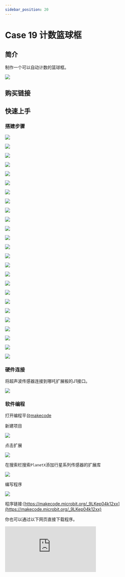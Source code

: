 ```yaml
---
sidebar_position: 20
---
```


# Case 19 计数篮球框

## 简介

制作一个可以自动计数的篮球框。

![](./images/nezha-inventors-kit-v2-case-19-01.png)

## 购买链接



## 快速上手

### 搭建步骤

![](./images/nezha-inventors-kit-v2-step-19-01.png)

![](./images/nezha-inventors-kit-v2-step-19-02.png)

![](./images/nezha-inventors-kit-v2-step-19-03.png)

![](./images/nezha-inventors-kit-v2-step-19-04.png)

![](./images/nezha-inventors-kit-v2-step-19-05.png)

![](./images/nezha-inventors-kit-v2-step-19-06.png)

![](./images/nezha-inventors-kit-v2-step-19-07.png)

![](./images/nezha-inventors-kit-v2-step-19-08.png)

![](./images/nezha-inventors-kit-v2-step-19-09.png)

![](./images/nezha-inventors-kit-v2-step-19-10.png)

![](./images/nezha-inventors-kit-v2-step-19-11.png)

![](./images/nezha-inventors-kit-v2-step-19-12.png)

![](./images/nezha-inventors-kit-v2-step-19-13.png)

![](./images/nezha-inventors-kit-v2-step-19-14.png)

![](./images/nezha-inventors-kit-v2-step-19-15.png)

![](./images/nezha-inventors-kit-v2-step-19-16.png)

![](./images/nezha-inventors-kit-v2-step-19-17.png)

![](./images/nezha-inventors-kit-v2-step-19-18.png)

![](./images/nezha-inventors-kit-v2-step-19-19.png)

![](./images/nezha-inventors-kit-v2-step-19-20.png)

![](./images/nezha-inventors-kit-v2-step-19-21.png)

![](./images/nezha-inventors-kit-v2-step-19-22.png)

![](./images/nezha-inventors-kit-v2-step-19-23.png)

![](./images/nezha-inventors-kit-v2-step-19-24.png)

![](./images/nezha-inventors-kit-v2-step-19-25.png)

### 硬件连接

将超声波传感器连接到哪吒扩展板的J1接口。

![](./images/nezha-inventors-kit-v2-case-19-02.png)

### 软件编程

打开编程平台[makecode](https://makecode.microbit.org/#)

新建项目

![](./images/nezha-inventors-kit-v2-case-19-03.png)

点击扩展

![](./images/nezha-inventors-kit-v2-case-19-04.png)

在搜索栏搜索`PlanetX`添加行星系列传感器的扩展库

![](./images/nezha-inventors-kit-v2-case-19-05.png)

编写程序

![](./images/nezha-inventors-kit-v2-case-19-07.png)

程序链接:[https://makecode.microbit.org/_9LKep04k12xx](https://makecode.microbit.org/_9LKep04k12xx)

你也可以通过以下网页直接下载程序。

<div
    style={{
        position: 'relative',
        paddingBottom: '60%',
        overflow: 'hidden',
    }}
>
    <iframe
        src="https://makecode.microbit.org/_JvyADy1vH4y5"
        frameborder="0"
        sandbox="allow-popups allow-forms allow-scripts allow-same-origin"
        style={{
            position: 'absolute',
            width: '100%',
            height: '100%',
        }}
    />
</div>

### 现象

将小球投入篮框中，装置自动进行计数，并在LED矩阵显示出来。

![](./images/nezha-inventors-kit-v2-case-19.gif)
